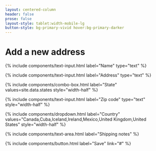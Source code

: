 ```yaml
---
layout: centered-column
header: false
prose: false
layout-style: tablet:width-mobile-lg
button-style: bg-primary-vivid hover:bg-primary-darker
---
```


# Add a new address

{% include components/text-input.html label="Name" type="text" %}

{% include components/text-input.html label="Address" type="text" %}

{% include components/combo-box.html label="State" values=site.data.states style="width-half" %}

{% include components/text-input.html label="Zip code" type="text" style="width-half" %}

{% include components/dropdown.html label="Country" values="Canada,Cuba,Iceland,Ireland,Mexico,United Kingdom,United States" style="width-half" %}

{% include components/text-area.html label="Shipping notes" %}

{% include components/button.html label="Save" link="#" %}